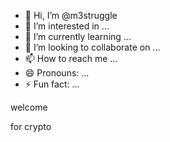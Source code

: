 - 👋 Hi, I’m @m3struggle
- 👀 I’m interested in ...
- 🌱 I’m currently learning ...
- 💞️ I’m looking to collaborate on ...
- 📫 How to reach me ...
- 😄 Pronouns: ...
- ⚡ Fun fact: ...

welcome 

for crypto
<!---
m3struggle/m3struggle is a ✨ special ✨ repository because its `README.md` (this file) appears on your GitHub profile.
You can click the Preview link to take a look at your changes.
--->
